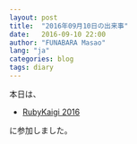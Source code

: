 ```yaml
---
layout: post
title:  "2016年09月10日の出来事"
date:   2016-09-10 22:00
author: "FUNABARA Masao"
lang: "ja"
categories: blog
tags: diary
---
```


本日は、

* [RubyKaigi 2016](http://rubykaigi.org/2016/schedule/#sep10)

に参加しました。
